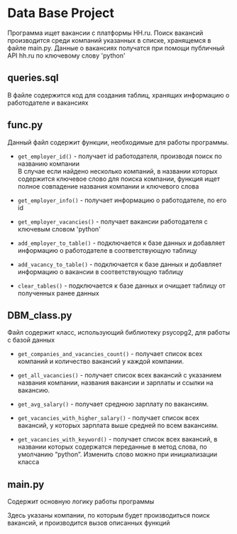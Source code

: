 # Data Base Project

Программа ищет вакансии с платформы HH.ru. Поиск вакансий производится среди компаний указанных в списке, хранящемся
в файле main.py. Данные о вакансиях получатся при помощи публичный API hh.ru по ключевому слову 'python'

## queries.sql 
В файле содержится код для создания таблиц, хранящих информацию о работодателе и вакансиях

## func.py
Данный файл содержит функции, необходимые для работы программы. 

- `get_employer_id()` - получает id работодателя, производя поиск по названию компании\
В случае если найдено несколько компаний, в названии которых содержится ключевое слово для поиска компании, функция ищет 
полное совпадение названия компании и ключевого слова

- `get_employer_info()` - получает информацию о работодателе, по его id


- `get_employer_vacancies()` - получает вакансии работодателя с ключевым словом 'python'


- `add_employer_to_table()` - подключается к базе данных и добавляет информацию о работодателе в соответствующую таблицу


- `add_vacancy_to_table()` - подключается к базе данных и добавляет информацию о вакансии в соответствующую таблицу


- `clear_tables()` - подключается к базе данных и очищает таблицу от полученных ранее данных

## DBM_class.py 

Файл содержит класс, использующий библиотеку psycopg2, для работы с базой данных

- `get_companies_and_vacancies_count()` - получает список всех компаний и количество вакансий у каждой компании.


- `get_all_vacancies()` - получает список всех вакансий с указанием названия компании, названия вакансии и 
зарплаты и ссылки на вакансию.


- `get_avg_salary()` - получает среднюю зарплату по вакансиям.


- `get_vacancies_with_higher_salary()` - получает список всех вакансий, у которых зарплата выше средней по всем вакансиям.


- `get_vacancies_with_keyword()` - получает список всех вакансий, в названии которых содержатся переданные в метод слова,
по умолчанию “python”. Изменить слово можно при инициализации класса

## main.py 

Содержит основную логику работы программы 

Здесь указаны компании, по которым будет производиться поиск вакансий, и производится вызов описанных функций
